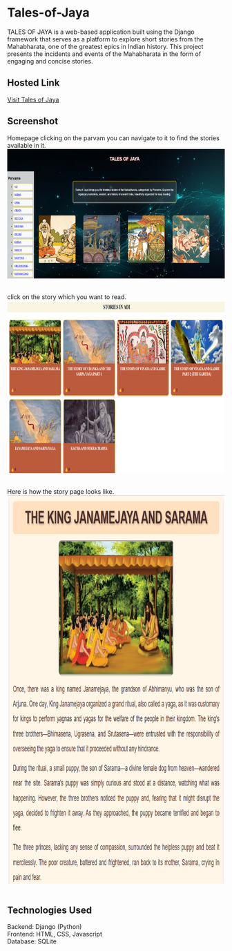 # Tales-of-Jaya
TALES OF JAYA is a web-based application built using the Django framework that serves as a platform to explore short stories from the Mahabharata, one of the greatest epics in Indian history. This project presents the incidents and events of the Mahabharata in the form of engaging and concise stories.

## Hosted Link
[Visit Tales of Jaya](https://sril32996.pythonanywhere.com)

## Screenshot
Homepage
clicking on the parvam you can navigate to it to find the stories available in it.
<img src="screenshots/Screenshot 2025-03-05 190901.png" alt="Screenshot of the project" width="1000" height="300"><br/><br/>

click on the story which you want to read.
<img src="screenshots/Screenshot 2025-03-05 190934.png" alt="Screenshot of the project" width="800" height = "400"><br/><br/>

Here is how the story page looks like.
<img src="screenshots/Screenshot 2025-03-05 190952.png" alt="Screenshot of the project" width="800" height = "900"><br/><br/>

## Technologies Used
Backend: Django (Python)<br> 
Frontend: HTML, CSS, Javascript <br> 
Database: SQLite




